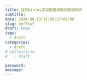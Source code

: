```yaml
---
title: 监听binlog实现数据库缓存数据同步
subtitle:
date: 2024-09-13T14:55:27+08:00
slug: bef75a7
draft: true
tags:
  - draft
categories:
  - draft
# collections:
#   - draft

password:
message:
---
```



